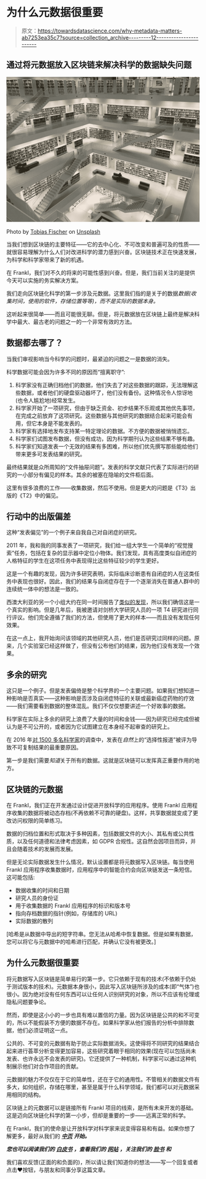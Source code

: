 # 为什么元数据很重要

> 原文：<https://towardsdatascience.com/why-metadata-matters-ab7253ea35c7?source=collection_archive---------12----------------------->

## 通过将元数据放入区块链来解决科学的数据缺失问题

![](img/5a0cd231f087c60dd57d38b5046be002.png)

Photo by [Tobias Fischer](https://unsplash.com/@tofi?utm_source=medium&utm_medium=referral) on [Unsplash](https://unsplash.com?utm_source=medium&utm_medium=referral)

当我们想到区块链的主要特征——它的去中心化、不可改变和普遍可及的性质——就很容易理解为什么人们对改进科学的潜力感到兴奋。区块链技术正在快速发展，为科学和科学家带来了新的机遇。

在 Frankl，我们对不久的将来的可能性感到兴奋。但是，我们当前关注的是提供今天可以实施的务实解决方案。

我们走向区块链化科学的第一步涉及元数据。这里我们指的是关于的数据*数据(收集时间，使用的软件，存储位置等等)，而不是实际的数据本身。*

这听起来很简单——而且可能很无聊。但是，将元数据放在区块链上最终是解决科学中最大、最古老的问题之一的一个非常有效的方法。

## 数据都去哪了？

当我们审视影响当今科学的问题时，最紧迫的问题之一是数据的消失。

科学数据可能会因为许多不同的原因而“擅离职守”:

1.  科学家没有正确归档他们的数据，他们失去了对这些数据的跟踪，无法理解这些数据，或者他们的硬盘驱动器坏了，他们没有备份。这种情况令人惊讶地(也令人尴尬地)经常发生。
2.  科学家开始了一项研究，但由于缺乏资金、初步结果不乐观或其他优先事项，在完成之前放弃了这项研究。这些数据与其他研究的数据结合起来可能会有用，但它本身是不能发表的。
3.  科学家有选择地发布支持某一特定理论的数据。不方便的数据被悄悄遗忘。
4.  科学家们试图发布数据，但没有成功，因为科学期刊认为这些结果不够有趣。
5.  科学家们知道发表一个无效的结果有多困难，所以他们优先撰写那些能给他们带来更多可发表结果的研究。

最终结果就是众所周知的“文件抽屉问题”。发表的科学文献只代表了实际进行的研究的一小部分有偏见的样本。其余的被塞在隐喻的文件柜后面。

这里有很多浪费的工作——收集数据，然后不使用。但是更大的问题是《T3》出版的《T2》中的偏见。

## 行动中的出版偏差

这种“发表偏见”的一个例子来自我自己对自闭症的研究。

2011 年，我和我的同事发表了一项研究，我们给一组大学生一个简单的“视觉搜索”任务，包括在复杂的显示器中定位小物体。我们发现，具有高度类似自闭症的人格特征的学生在这项任务中表现得比这些特征较少的学生更好。

这是一个有趣的发现，因为许多研究表明，实际临床诊断患有自闭症的人在这类任务中表现也很好。因此，我们的结果与自闭症存在于一个逐渐消失在普通人群中的连续统一体中的想法是一致的。

西澳大利亚的另一个小组大约在同一时间报告了[类似的发现](https://www.ncbi.nlm.nih.gov/pubmed/20946906)，所以我们确信这是一个真实的影响。但是几年后，我被邀请对剑桥大学研究人员的一项 T4 研究进行同行评议。他们完全遵循了我们的方法，但使用了更大的样本——而且没有发现任何效果。

在这一点上，我开始询问该领域的其他研究人员，他们是否研究过同样的问题。原来，几个实验室已经这样做了，但没有公布他们的结果，因为他们没有发现一个效果。

## 多余的研究

这只是一个例子。但是发表偏倚是整个科学界的一个主要问题。如果我们想知道一种影响是否真实——这种影响是否涉及自闭症特征的关联或最新癌症药物的疗效——我们需要看到数据的整体混乱。我们不仅仅想要讲述一个好故事的数据。

科学家在实际上多余的研究上浪费了大量的时间和金钱——因为研究已经完成但被认为是不可公开的，或者因为它试图建立在本身经不起审查的研究上。

在 2016 年[对 1500 多名科学家](https://www.nature.com/news/1-500-scientists-lift-the-lid-on-reproducibility-1.19970)的调查中，发表在*自然*上的“选择性报道”被评为导致不可复制结果的最重要原因。

第一步是我们需要*知道*关于所有的数据。这就是区块链可以发挥真正重要作用的地方。

## 区块链的元数据

在 Frankl，我们正在开发通过设计促进开放科学的应用程序。使用 Frankl 应用程序收集的数据将被动态存档(不再依赖不可靠的硬盘)。这样，共享数据就变成了更改访问权限的简单练习。

数据的归档位置和形式取决于多种因素，包括数据文件的大小、其私有或公共性质，以及任何道德和法律考虑因素，如 GDPR 合规性。这自然会因项目而异，并且会随着技术的发展而发展。

但是无论实际数据发生什么情况，默认设置都是将元数据写入区块链。每当使用 Frankl 应用程序收集数据时，应用程序中的智能合约会向区块链发送一条短信。这可能包括:

*   数据收集的时间和日期
*   研究人员的身份证
*   用于收集数据的 Frankl 应用程序的标识和版本号
*   指向存档数据的指针(例如，存储库的 URL)
*   实际数据的散列

[哈希是从数据中导出的短字符串。您无法从哈希中恢复数据。但是如果有数据，您可以将它与元数据中的哈希进行匹配，并确认它没有被更改。]

## 为什么元数据很重要

将元数据写入区块链是简单易行的第一步。它只依赖于现有的技术(不依赖于仍处于测试版本的技术)。元数据本身很小，因此写入区块链所涉及的成本(即“气体”)也很小。因为绝对没有任何东西可以让任何人识别研究的对象，所以不应该有伦理或隐私问题要争论。

然而，即使是这小小的一步也具有难以置信的力量。因为区块链是公共的和不可变的，所以不能假装不方便的数据不存在。如果科学家从他们报告的分析中排除数据，他们必须证明这一点。

公共的、不可变的元数据有助于防止实际数据消失。这使得将不同研究的结果结合起来进行荟萃分析变得更加容易，这些研究着眼于相同的效果(现在可以包括尚未发表、也许永远不会发表的研究)。它还提供了一种机制，科学家可以通过这种机制展示他们对合作项目的贡献。

元数据的魅力不仅仅在于它的简单性，还在于它的通用性。不管相关的数据文件有多大，如何组织，存储在哪里，甚至是属于什么科学领域，我们都可以对元数据采用相同的结构。

区块链上的元数据可以是链接所有 Frankl 项目的线索，是所有未来开发的基础。这是迈向区块链化科学的第一小步，但却是重要的一步——远离正常的科学。

在 Frankl，我们的使命是让开放科学对科学家来说变得容易和有益。如果你想了解更多，最好从我们的 [***中页***](https://medium.com/franklopenscience) ***开始。***

***您也可以阅读我们的*** [***白皮书***](https://docsend.com/view/gn8t7k9) ***，查看我们的*** [***网站***](https://frankl.io/) ***，关注我们的*** [***脸书***](https://www.facebook.com/FranklOpenSci/) ***和***

我们喜欢反馈(正面的和负面的)，所以请让我们知道你的想法——写一个回复或者点击♥按钮，与朋友和同事分享这篇文章。